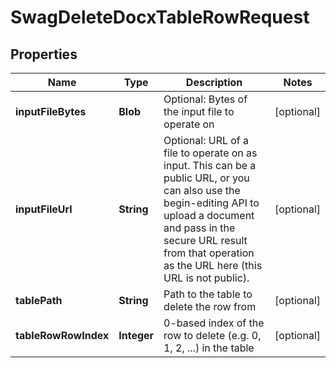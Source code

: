 
# SwagDeleteDocxTableRowRequest

## Properties
Name | Type | Description | Notes
------------ | ------------- | ------------- | -------------
**inputFileBytes** | **Blob** | Optional: Bytes of the input file to operate on |  [optional]
**inputFileUrl** | **String** | Optional: URL of a file to operate on as input.  This can be a public URL, or you can also use the begin-editing API to upload a document and pass in the secure URL result from that operation as the URL here (this URL is not public). |  [optional]
**tablePath** | **String** | Path to the table to delete the row from |  [optional]
**tableRowRowIndex** | **Integer** | 0-based index of the row to delete (e.g. 0, 1, 2, ...) in the table |  [optional]



